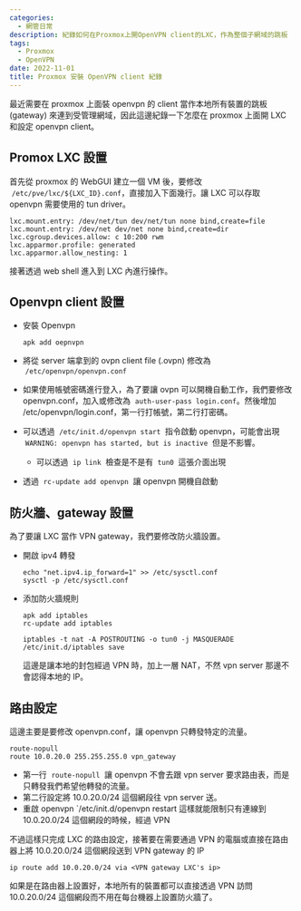 ```yaml
---
categories:
  - 網管日常
description: 紀錄如何在Proxmox上開OpenVPN client的LXC，作為整個子網域的跳板
tags:
  - Proxmox
  - OpenVPN
date: 2022-11-01
title: Proxmox 安裝 OpenVPN client 紀錄
---
```


最近需要在 proxmox 上面裝 openvpn 的 client 當作本地所有裝置的跳板 (gateway) 來連到受管理網域，因此這邊紀錄一下怎麼在 proxmox 上面開 LXC 和設定 openvpn client。

<!-- more -->

## Promox LXC 設置

首先從 proxmox 的 WebGUI 建立一個 VM 後，要修改  `/etc/pve/lxc/${LXC_ID}.conf`，直接加入下面幾行。讓 LXC 可以存取 openvpn 需要使用的 tun driver。

```shell
lxc.mount.entry: /dev/net/tun dev/net/tun none bind,create=file
lxc.mount.entry: /dev/net dev/net none bind,create=dir
lxc.cgroup.devices.allow: c 10:200 rwm
lxc.apparmor.profile: generated
lxc.apparmor.allow_nesting: 1
```

接著透過 web shell 進入到 LXC 內進行操作。

## Openvpn client 設置

- 安裝 Openvpn

  ```shell
  apk add oepnvpn
  ```

- 將從 server 端拿到的 ovpn client file (.ovpn) 修改為  `/etc/openvpn/openvpn.conf`
- 如果使用帳號密碼進行登入，為了要讓 ovpn 可以開機自動工作，我們要修改 openvpn.conf，加入或修改為  `auth-user-pass login.conf`。然後增加 /etc/openvpn/login.conf，第一行打帳號，第二行打密碼。
- 可以透過  `/etc/init.d/openvpn start`  指令啟動 openvpn，可能會出現  `WARNING: openvpn has started, but is inactive`  但是不影響。
  - 可以透過  `ip link`  檢查是不是有  `tun0`  這張介面出現
- 透過  `rc-update add openvpn`  讓 openvpn 開機自啟動

## 防火牆、gateway 設置

為了要讓 LXC 當作 VPN gateway，我們要修改防火牆設置。

- 開啟 ipv4 轉發

  ```shell
  echo "net.ipv4.ip_forward=1" >> /etc/sysctl.conf
  sysctl -p /etc/sysctl.conf
  ```

- 添加防火牆規則

  ```shell
  apk add iptables
  rc-update add iptables

  iptables -t nat -A POSTROUTING -o tun0 -j MASQUERADE
  /etc/init.d/iptables save
  ```

  這邊是讓本地的封包經過 VPN 時，加上一層 NAT，不然 vpn server 那邊不會認得本地的 IP。

## 路由設定

這邊主要是要修改 openvpn.conf，讓 openvpn 只轉發特定的流量。

```shell
route-nopull
route 10.0.20.0 255.255.255.0 vpn_gateway
```

- 第一行  `route-nopull`  讓 openvpn 不會去跟 vpn server 要求路由表，而是只轉發我們希望他轉發的流量。
- 第二行設定將 10.0.20.0/24 這個網段往 vpn server 送。
- 重啟 openvpn `/etc/init.d/openvpn restart 這樣就能限制只有連線到 10.0.20.0/24 這個網段的時候，經過 VPN

不過這樣只完成 LXC 的路由設定，接著要在需要通過 VPN 的電腦或直接在路由器上將 10.0.20.0/24 這個網段送到 VPN gateway 的 IP

```shell
ip route add 10.0.20.0/24 via <VPN gateway LXC's ip>
```

如果是在路由器上設置好，本地所有的裝置都可以直接透過 VPN 訪問 10.0.20.0/24 這個網段而不用在每台機器上設置防火牆了。
